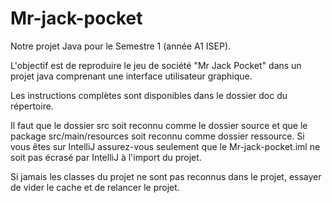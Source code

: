 # Mr-jack-pocket

Notre projet Java pour le Semestre 1 (année A1 ISEP).

L'objectif est de reproduire le jeu de société "Mr Jack Pocket" dans un projet java comprenant une interface utilisateur graphique.

Les instructions complètes sont disponibles dans le dossier doc du répertoire.

Il faut que le dossier src soit reconnu comme le dossier source et que le package src/main/resources soit reconnu comme dossier ressource.
Si vous êtes sur IntelliJ assurez-vous seulement que le Mr-jack-pocket.iml ne soit pas écrasé par IntelliJ à l'import du projet. 

Si jamais les classes du projet ne sont pas reconnus dans le projet, essayer de vider le cache et de relancer le projet. 
